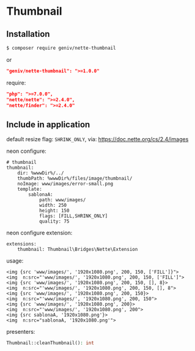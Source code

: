 Thumbnail
=========

Installation
------------

```sh
$ composer require geniv/nette-thumbnail
```
or
```json
"geniv/nette-thumbnail": ">=1.0.0"
```

require:
```json
"php": ">=7.0.0",
"nette/nette": ">=2.4.0",
"nette/finder": ">=2.4.0"
```

Include in application
----------------------

default resize flag: `SHRINK_ONLY`, via: https://doc.nette.org/cs/2.4/images

neon configure:
```neon
# thumbnail
thumbnail:
    dir: %wwwDir%/../
    thumbPath: %wwwDir%/files/image/thumbnail/
    noImage: www/images/error-small.png
    template:
        sablonaA:
            path: www/images/
            width: 250
            height: 150
            flags: [FILL,SHRINK_ONLY]
            quality: 75
```

neon configure extension:
```neon
extensions:
    thumbnail: Thumbnail\Bridges\Nette\Extension
```

usage:
```latte
<img {src 'www/images/', '1920x1080.png', 200, 150, ['FILL']}">
<img  n:src="'www/images/', '1920x1080.png', 200, 150, ['FILL']">
<img {src 'www/images/', '1920x1080.png', 200, 150, [], 8}>
<img  n:src="'www/images/', '1920x1080.png', 200, 150, [], 8">
<img {src 'www/images/', '1920x1080.png', 200, 150}>
<img  n:src="'www/images/', '1920x1080.png', 200, 150">
<img {src 'www/images/', '1920x1080.png', 200}>
<img  n:src="'www/images/', '1920x1080.png', 200">
<img {src sablonaA, '1920x1080.png'}>
<img  n:src="sablonaA, '1920x1080.png'">
```

presenters:
```php
Thumbnail::cleanThumbnail(): int
```
